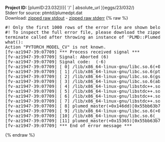 **Project ID:** [plumID:23.032]({{ '/' | absolute_url }}eggs/23/032/)  
Stderr for source:  ptmtd/plumedpt.dat   
Download: [zipped raw stdout](plumedpt.dat.plumed_master.stdout.txt.zip) - [zipped raw stderr](plumedpt.dat.plumed_master.stderr.txt.zip) 
{% raw %}
<pre>
#! Only the first 1000 rows of the error file are shown below
#! To inspect the full error file, please download the zipped raw stderr file above
terminate called after throwing an instance of 'PLMD::Plumed::Exception'
what():
Action "PYTORCH_MODEL_CV" is not known.
[fv-az1947-39:07709] *** Process received signal ***
[fv-az1947-39:07709] Signal: Aborted (6)
[fv-az1947-39:07709] Signal code:  (-6)
[fv-az1947-39:07709] [ 0] /lib/x86_64-linux-gnu/libc.so.6(+0x45330)[0x7f53bc445330]
[fv-az1947-39:07709] [ 1] /lib/x86_64-linux-gnu/libc.so.6(pthread_kill+0x11c)[0x7f53bc49eb2c]
[fv-az1947-39:07709] [ 2] /lib/x86_64-linux-gnu/libc.so.6(gsignal+0x1e)[0x7f53bc44527e]
[fv-az1947-39:07709] [ 3] /lib/x86_64-linux-gnu/libc.so.6(abort+0xdf)[0x7f53bc4288ff]
[fv-az1947-39:07709] [ 4] /lib/x86_64-linux-gnu/libstdc++.so.6(+0xa5ff5)[0x7f53bc8a5ff5]
[fv-az1947-39:07709] [ 5] /lib/x86_64-linux-gnu/libstdc++.so.6(+0xbb0da)[0x7f53bc8bb0da]
[fv-az1947-39:07709] [ 6] /lib/x86_64-linux-gnu/libstdc++.so.6(_ZSt10unexpectedv+0x0)[0x7f53bc8a5a55]
[fv-az1947-39:07709] [ 7] /lib/x86_64-linux-gnu/libstdc++.so.6(+0xa5a6f)[0x7f53bc8a5a6f]
[fv-az1947-39:07709] [ 8] plumed_master(+0x146dd)[0x55bb63b766dd]
[fv-az1947-39:07709] [ 9] /lib/x86_64-linux-gnu/libc.so.6(+0x2a1ca)[0x7f53bc42a1ca]
[fv-az1947-39:07709] [10] /lib/x86_64-linux-gnu/libc.so.6(__libc_start_main+0x8b)[0x7f53bc42a28b]
[fv-az1947-39:07709] [11] plumed_master(+0x15365)[0x55bb63b77365]
[fv-az1947-39:07709] *** End of error message ***
</pre>
{% endraw %}
